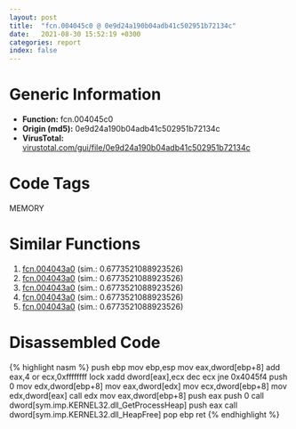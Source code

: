 ```yaml
---
layout: post
title:  "fcn.004045c0 @ 0e9d24a190b04adb41c502951b72134c"
date:   2021-08-30 15:52:19 +0300
categories: report
index: false
---
```


# Generic Information
- **Function:** fcn.004045c0
- **Origin (md5):** 0e9d24a190b04adb41c502951b72134c
- **VirusTotal:** [virustotal.com/gui/file/0e9d24a190b04adb41c502951b72134c][virustotal_ref]

# Code Tags
<span class="tag" id="MEMORY">MEMORY</span>


# Similar Functions

1. [fcn.004043a0][similar_1_ref] (sim.: 0.6773521088923526)
2. [fcn.004043a0][similar_2_ref] (sim.: 0.6773521088923526)
3. [fcn.004043a0][similar_3_ref] (sim.: 0.6773521088923526)
4. [fcn.004043a0][similar_4_ref] (sim.: 0.6773521088923526)
5. [fcn.004043a0][similar_5_ref] (sim.: 0.6773521088923526)


# Disassembled Code

{% highlight nasm %}
push ebp
mov ebp,esp
mov eax,dword[ebp+8]
add eax,4
or ecx,0xffffffff
lock xadd dword[eax],ecx
dec ecx
jne 0x4045f4
push 0
mov edx,dword[ebp+8]
mov eax,dword[edx]
mov ecx,dword[ebp+8]
mov edx,dword[eax]
call edx
mov eax,dword[ebp+8]
push eax
push 0
call dword[sym.imp.KERNEL32.dll_GetProcessHeap]
push eax
call dword[sym.imp.KERNEL32.dll_HeapFree]
pop ebp
ret 
{% endhighlight %}


[similar_1_ref]: /report/fcn.004043a0@85327cee9b13449c96152f8638d5b786
[similar_2_ref]: /report/fcn.004043a0@f15c5145f0b4df3aa8e95c7ffa3675c1
[similar_3_ref]: /report/fcn.004043a0@147f6956cfadd9d35bc2265a45cb0602
[similar_4_ref]: /report/fcn.004043a0@3251b74aa4901941caaf1ad2f42c6be4
[similar_5_ref]: /report/fcn.004043a0@bc8f04f6e501a3422d1738dafe7e0e1d
[virustotal_ref]: https://www.virustotal.com/gui/file/0e9d24a190b04adb41c502951b72134c